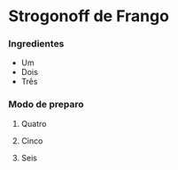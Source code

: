 # Strogonoff de Frango

### Ingredientes

* Um
* Dois
* Três

### Modo de preparo

1. Quatro

2. Cinco
3. Seis





